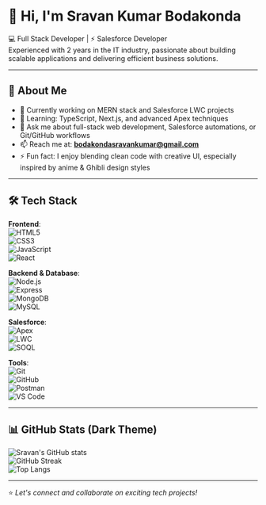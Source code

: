 # 👋 Hi, I'm Sravan Kumar Bodakonda

💻 Full Stack Developer | ⚡ Salesforce Developer  
Experienced with 2 years in the IT industry, passionate about building scalable applications and delivering efficient business solutions.

---

## 🚀 About Me

- 🔭 Currently working on MERN stack and Salesforce LWC projects  
- 🌱 Learning: TypeScript, Next.js, and advanced Apex techniques  
- 💬 Ask me about full-stack web development, Salesforce automations, or Git/GitHub workflows  
- 📫 Reach me at: **bodakondasravankumar@gmail.com**  
- ⚡ Fun fact: I enjoy blending clean code with creative UI, especially inspired by anime & Ghibli design styles

---

## 🛠 Tech Stack

**Frontend**:  
![HTML5](https://img.shields.io/badge/HTML5-E34F26?logo=html5&logoColor=white)  
![CSS3](https://img.shields.io/badge/CSS3-1572B6?logo=css3&logoColor=white)  
![JavaScript](https://img.shields.io/badge/JavaScript-F7DF1E?logo=javascript&logoColor=black)  
![React](https://img.shields.io/badge/React-20232A?logo=react&logoColor=61DAFB)

**Backend & Database**:  
![Node.js](https://img.shields.io/badge/Node.js-43853D?logo=node-dot-js&logoColor=white)  
![Express](https://img.shields.io/badge/Express.js-000000?logo=express&logoColor=white)  
![MongoDB](https://img.shields.io/badge/MongoDB-4EA94B?logo=mongodb&logoColor=white)  
![MySQL](https://img.shields.io/badge/MySQL-4479A1?logo=mysql&logoColor=white)

**Salesforce**:  
![Apex](https://img.shields.io/badge/Apex-00A1E0?logo=salesforce&logoColor=white)  
![LWC](https://img.shields.io/badge/LWC-00A1E0?logo=salesforce&logoColor=white)  
![SOQL](https://img.shields.io/badge/SOQL-009EDB?logo=salesforce&logoColor=white)

**Tools**:  
![Git](https://img.shields.io/badge/Git-F05032?logo=git&logoColor=white)  
![GitHub](https://img.shields.io/badge/GitHub-181717?logo=github&logoColor=white)  
![Postman](https://img.shields.io/badge/Postman-FF6C37?logo=postman&logoColor=white)  
![VS Code](https://img.shields.io/badge/VS%20Code-007ACC?logo=visual-studio-code&logoColor=white)

---

## 📊 GitHub Stats (Dark Theme)

![Sravan's GitHub stats](https://github-readme-stats.vercel.app/api?username=sravankumarbodakonda&show_icons=true&theme=tokyonight)  
![GitHub Streak](https://github-readme-streak-stats.herokuapp.com?user=sravankumarbodakonda&theme=tokyonight)  
![Top Langs](https://github-readme-stats.vercel.app/api/top-langs/?username=sravankumarbodakonda&layout=compact&theme=tokyonight)

---

⭐️ *Let's connect and collaborate on exciting tech projects!*
